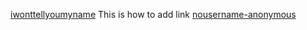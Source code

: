 [iwonttellyoumyname](https://github.com/iwonttellyoumyname)
This is how to add link [nousername-anonymous](https://github.com/nousername-anonymous)
